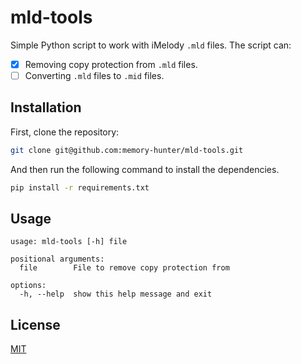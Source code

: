 # mld-tools

Simple Python script to work with iMelody `.mld` files. The script can:
- [x] Removing copy protection from `.mld` files.
- [ ] Converting `.mld` files to `.mid` files.
 
 ## Installation

First, clone the repository:

```bash
git clone git@github.com:memory-hunter/mld-tools.git
```

And then run the following command to install the dependencies.
```bash
pip install -r requirements.txt
```

## Usage
```
usage: mld-tools [-h] file

positional arguments:
  file        File to remove copy protection from

options:
  -h, --help  show this help message and exit
```
## License
[MIT](https://choosealicense.com/licenses/mit/)

